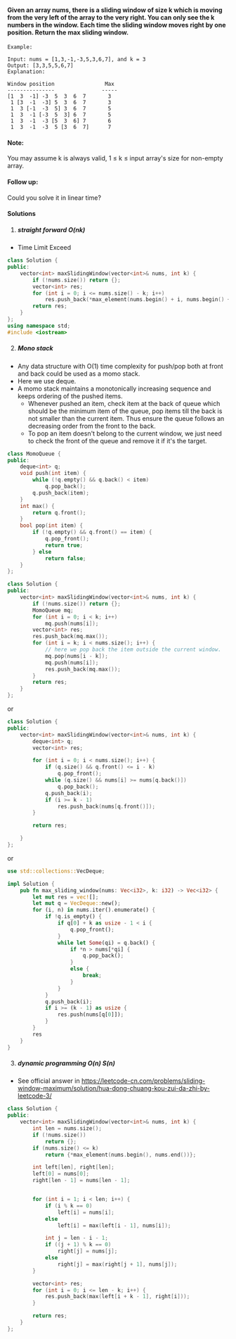 #### Given an array nums, there is a sliding window of size k which is moving from the very left of the array to the very right. You can only see the k numbers in the window. Each time the sliding window moves right by one position. Return the max sliding window.

```
Example:

Input: nums = [1,3,-1,-3,5,3,6,7], and k = 3
Output: [3,3,5,5,6,7] 
Explanation: 

Window position                Max
---------------               -----
[1  3  -1] -3  5  3  6  7       3
 1 [3  -1  -3] 5  3  6  7       3
 1  3 [-1  -3  5] 3  6  7       5
 1  3  -1 [-3  5  3] 6  7       5
 1  3  -1  -3 [5  3  6] 7       6
 1  3  -1  -3  5 [3  6  7]      7
 ```

#### Note:
You may assume k is always valid, 1 ≤ k ≤ input array's size for non-empty array.

#### Follow up:
Could you solve it in linear time?

#### Solutions

1. ##### straight forward O(nk)

- Time Limit Exceed

```cpp
class Solution {
public:
    vector<int> maxSlidingWindow(vector<int>& nums, int k) {
        if (!nums.size()) return {};
        vector<int> res;
        for (int i = 0; i <= nums.size() - k; i++)
            res.push_back(*max_element(nums.begin() + i, nums.begin() + i + k));
        return res;
    }
};
using namespace std;
#include <iostream>
```

2. ##### Mono stack

- Any data structure with O(1) time complexity for push/pop both at front and back could be used as a momo stack.
- Here we use deque.
- A momo stack maintains a monotonically increasing sequence and keeps ordering of the pushed items.
    - Whenever pushed an item, check item at the back of queue which should be the minimum item of the queue, pop items till the back is not smaller than the current item. Thus ensure the queue follows an decreasing order from the front to the back.
    - To pop an item doesn't belong to the current window, we just need to check the front of the queue and remove it if it's the target.


```cpp
class MomoQueue {
public:
    deque<int> q;
    void push(int item) {
        while (!q.empty() && q.back() < item)
            q.pop_back();
        q.push_back(item);
    }
    int max() {
        return q.front();
    }
    bool pop(int item) {
        if (!q.empty() && q.front() == item) {
            q.pop_front();
            return true;
        } else
            return false;
    }
};

class Solution {
public:
    vector<int> maxSlidingWindow(vector<int>& nums, int k) {
        if (!nums.size()) return {};
        MomoQueue mq;
        for (int i = 0; i < k; i++)
            mq.push(nums[i]);
        vector<int> res;
        res.push_back(mq.max());
        for (int i = k; i < nums.size(); i++) {
            // here we pop back the item outside the current window.
            mq.pop(nums[i - k]);
            mq.push(nums[i]);
            res.push_back(mq.max());
        }
        return res;
    }
};
```

or

```cpp
class Solution {
public:
    vector<int> maxSlidingWindow(vector<int>& nums, int k) {
        deque<int> q;
        vector<int> res;

        for (int i = 0; i < nums.size(); i++) {
            if (q.size() && q.front() <= i - k)
                q.pop_front();
            while (q.size() && nums[i] >= nums[q.back()])
                q.pop_back();
            q.push_back(i);
            if (i >= k - 1)
                res.push_back(nums[q.front()]);
        }

        return res;

    }
};
```

or

```rust
use std::collections::VecDeque;

impl Solution {
    pub fn max_sliding_window(nums: Vec<i32>, k: i32) -> Vec<i32> {
        let mut res = vec![];
        let mut q = VecDeque::new();
        for (i, n) in nums.iter().enumerate() {
            if !q.is_empty() {
                if q[0] + k as usize - 1 < i {
                    q.pop_front();
                }
                while let Some(qi) = q.back() {
                    if *n > nums[*qi] {
                        q.pop_back();
                    }
                    else {
                        break;
                    }
                }
            }
            q.push_back(i);
            if i >= (k - 1) as usize {
                res.push(nums[q[0]]);
            }
        }
        res
    }
}
```


3. ##### dynamic programming O(n) S(n)

- See official answer in https://leetcode-cn.com/problems/sliding-window-maximum/solution/hua-dong-chuang-kou-zui-da-zhi-by-leetcode-3/

```cpp
class Solution {
public:
    vector<int> maxSlidingWindow(vector<int>& nums, int k) {
        int len = nums.size();
        if (!nums.size())
            return {};
        if (nums.size() <= k)
            return {*max_element(nums.begin(), nums.end())};

        int left[len], right[len];
        left[0] = nums[0];
        right[len - 1] = nums[len - 1];


        for (int i = 1; i < len; i++) {
            if (i % k == 0)
                left[i] = nums[i];
            else
                left[i] = max(left[i - 1], nums[i]);

            int j = len - i - 1;
            if ((j + 1) % k == 0)
                right[j] = nums[j];
            else
                right[j] = max(right[j + 1], nums[j]);
        }

        vector<int> res;
        for (int i = 0; i <= len - k; i++) {
            res.push_back(max(left[i + k - 1], right[i]));
        }

        return res;
    }
};
```